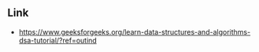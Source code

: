 ## Link
- https://www.geeksforgeeks.org/learn-data-structures-and-algorithms-dsa-tutorial/?ref=outind
